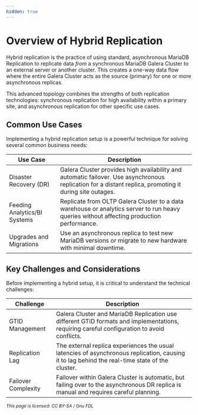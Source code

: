 ```yaml
---
hidden: true
---
```


# Overview of Hybrid Replication

Hybrid replication is the practice of using standard, asynchronous MariaDB Replication to replicate data _from_ a synchronous MariaDB Galera Cluster to an external server or another cluster. This creates a one-way data flow where the entire Galera Cluster acts as the source (primary) for one or more asynchronous replicas.

This advanced topology combines the strengths of both replication technologies: synchronous replication for high availability within a primary site, and asynchronous replication for other specific use cases.

## Common Use Cases

Implementing a hybrid replication setup is a powerful technique for solving several common business needs:

| Use Case                     | Description                                                                                                                                             |
| ---------------------------- | ------------------------------------------------------------------------------------------------------------------------------------------------------- |
| Disaster Recovery (DR)       | Galera Cluster provides high availability and automatic failover. Use asynchronous replication for a distant replica, promoting it during site outages. |
| Feeding Analytics/BI Systems | Replicate from OLTP Galera Cluster to a data warehouse or analytics server to run heavy queries without affecting production performance.               |
| Upgrades and Migrations      | Use an asynchronous replica to test new MariaDB versions or migrate to new hardware with minimal downtime.                                              |

## Key Challenges and Considerations

Before implementing a hybrid setup, it is critical to understand the technical challenges:

| Challenge           | Description                                                                                                                                    |
| ------------------- | ---------------------------------------------------------------------------------------------------------------------------------------------- |
| GTID Management     | Galera Cluster and MariaDB Replication use different GTID formats and implementations, requiring careful configuration to avoid conflicts.     |
| Replication Lag     | The external replica experiences the usual latencies of asynchronous replication, causing it to lag behind the real-time state of the cluster. |
| Failover Complexity | Failover within Galera Cluster is automatic, but failing over to the asynchronous DR replica is manual and requires careful planning.          |

<sub>_This page is licensed: CC BY-SA / Gnu FDL_</sub>
